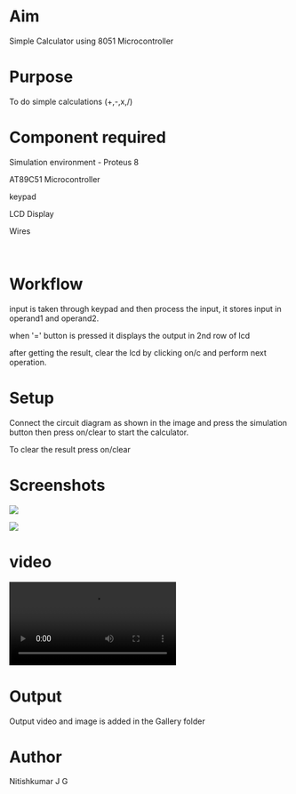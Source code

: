# Aim
Simple Calculator using 8051 Microcontroller
<br>

# Purpose
To do simple calculations (+,-,x,/)
<br>

# Component required
Simulation environment - Proteus 8

AT89C51 Microcontroller

keypad

LCD Display

Wires

<br>


# Workflow
input is taken through keypad and then process the input, it stores input in operand1 and operand2. 

when '=' button is pressed it displays the output in 2nd row of lcd

after getting the result, clear the lcd by clicking on/c and perform next operation.
<br>

# Setup 
Connect the circuit diagram as shown in the image and press the simulation button then press on/clear to start the calculator.

To clear the result press on/clear
# Screenshots
![](https://github.com/nitishkumar07/IoT-Spot/blob/main/Minor%20Scripts/8051/Simple%20Calculator/Gallery/sc3.PNG)

![](https://github.com/nitishkumar07/IoT-Spot/blob/main/Minor%20Scripts/8051/Simple%20Calculator/Gallery/sc2.PNG)
<br>
# video
![output video](https://github.com/nitishkumar07/IoT-Spot/blob/main/Minor%20Scripts/8051/Simple%20Calculator/Gallery/Calculator-2022-03-13_14.19.56.mp4)
# Output

Output video and image is added in the Gallery folder
<br>


# Author
Nitishkumar J G
